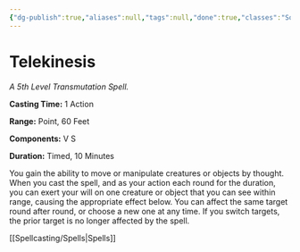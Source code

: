 ```yaml
---
{"dg-publish":true,"aliases":null,"tags":null,"done":true,"classes":"Sorcerer, Wizard,","spellLevel":5,"school":"Transmutation","source":"PHB","permalink":"/spells/telekinesis/","dgHomeLink":false,"dgPassFrontmatter":true}
---
```


# Telekinesis
*A 5th Level Transmutation Spell.*

**Casting Time:** 1 Action

**Range:** Point, 60 Feet

**Components:** V S 

**Duration:** Timed, 10 Minutes

You gain the ability to move or manipulate creatures or objects by thought. When you cast the spell, and as your action each round for the duration, you can exert your will on one creature or object that you can see within range, causing the appropriate effect below. You can affect the same target round after round, or choose a new one at any time. If you switch targets, the prior target is no longer affected by the spell.

[[Spellcasting/Spells|Spells]]